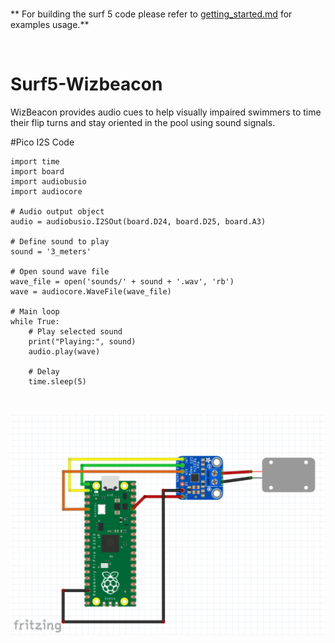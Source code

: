 <br />

** For building the surf 5 code please refer to [getting_started.md](getting_started.md) for examples usage.**

<br />

# Surf5-Wizbeacon
WizBeacon provides audio cues to help visually impaired swimmers to time their flip turns and stay oriented in the pool using sound signals. 

#Pico I2S Code
```
import time
import board
import audiobusio
import audiocore

# Audio output object
audio = audiobusio.I2SOut(board.D24, board.D25, board.A3)

# Define sound to play
sound = '3_meters'

# Open sound wave file
wave_file = open('sounds/' + sound + '.wav', 'rb')
wave = audiocore.WaveFile(wave_file)

# Main loop
while True:
    # Play selected sound
    print("Playing:", sound)
    audio.play(wave)

    # Delay
    time.sleep(5)
```
<br />

![alt text](https://github.com/Aj31331/Surf5-WizBeacon/blob/main/Picocircuit.png?raw=true)







<br />


